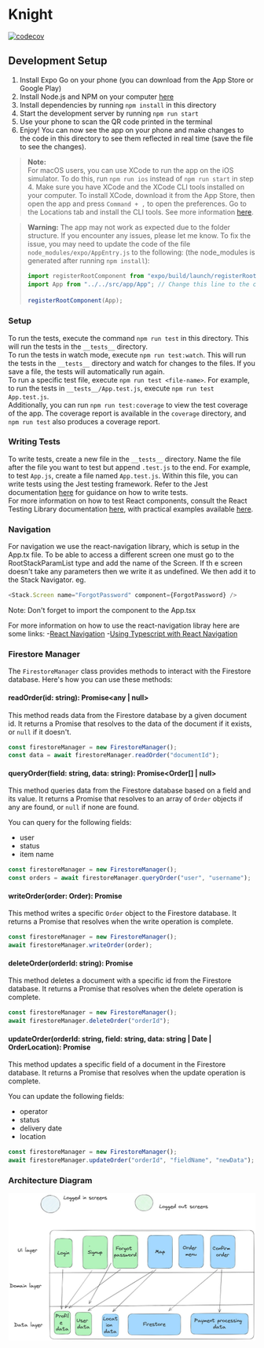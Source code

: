 # Knight

[![codecov](https://codecov.io/gh/KnightDrone/Knight/graph/badge.svg?token=BDIWQF7QIC)](https://codecov.io/gh/KnightDrone/Knight)

## Development Setup

1. Install Expo Go on your phone (you can download from the App Store or Google Play)
2. Install Node.js and NPM on your computer [here](https://nodejs.org/en/download/)
3. Install dependencies by running `npm install` in this directory
4. Start the development server by running `npm run start`
5. Use your phone to scan the QR code printed in the terminal
6. Enjoy! You can now see the app on your phone and make changes to the code in this directory to see them reflected in real time (save the file to see the changes).

> **Note:**  
> For macOS users, you can use XCode to run the app on the iOS simulator. To do this, run `npm run ios` instead of `npm run start` in step 4. Make sure you have XCode and the XCode CLI tools installed on your computer. To install XCode, download it from the App Store, then open the app and press `Command + ,` to open the preferences. Go to the Locations tab and install the CLI tools. See more information [here](https://docs.expo.dev/workflow/ios-simulator/).

> **Warning:**
> The app may not work as expected due to the folder structure. If you encounter any issues, please let me know. To fix the issue, you may need to update the code of the file `node_modules/expo/AppEntry.js` to the following: (the node_modules is generated after running `npm install`):
>
> ```javascript
> import registerRootComponent from "expo/build/launch/registerRootComponent";
> import App from "../../src/app/App"; // Change this line to the correct path
>
> registerRootComponent(App);
> ```

### Setup

To run the tests, execute the command `npm run test` in this directory. This will run the tests in the `__tests__` directory.  
To run the tests in watch mode, execute `npm run test:watch`. This will run the tests in the `__tests__` directory and watch for changes to the files. If you save a file, the tests will automatically run again.  
To run a specific test file, execute `npm run test <file-name>`. For example, to run the tests in `__tests__/App.test.js`, execute `npm run test App.test.js`.  
Additionally, you can run `npm run test:coverage` to view the test coverage of the app. The coverage report is available in the `coverage` directory, and `npm run test` also produces a coverage report.

### Writing Tests

To write tests, create a new file in the `__tests__` directory. Name the file after the file you want to test but append `.test.js` to the end. For example, to test `App.js`, create a file named `App.test.js`. Within this file, you can write tests using the Jest testing framework. Refer to the Jest documentation [here](https://jestjs.io/docs/getting-started) for guidance on how to write tests.  
For more information on how to test React components, consult the React Testing Library documentation [here](https://testing-library.com/docs/react-testing-library/intro/), with practical examples available [here](https://testing-library.com/docs/react-native-testing-library/example-intro).

### Navigation

For navigation we use the react-navigation library, which is setup in the App.tx file. To be able to access a different screen one must go to the RootStackParamList type and add the name of the Screen. If th e screen doesn't take any parameters then we write it as undefined. We then add it to the Stack Navigator. eg.

```javascript
<Stack.Screen name="ForgotPassword" component={ForgotPassword} />
```

Note: Don't forget to import the component to the App.tsx

For more information on how to use the react-navigation libray here are some links: -[React Navigation](https://reactnavigation.org/docs/getting-started) -[Using Typescript with React Navigation](https://react.dev/learn/typescript)

### Firestore Manager

The `FirestoreManager` class provides methods to interact with the Firestore database. Here's how you can use these methods:

#### readOrder(id: string): Promise<any | null>

This method reads data from the Firestore database by a given document id. It returns a Promise that resolves to the data of the document if it exists, or `null` if it doesn't.

```typescript
const firestoreManager = new FirestoreManager();
const data = await firestoreManager.readOrder("documentId");
```

#### queryOrder(field: string, data: string): Promise<Order[] | null>

This method queries data from the Firestore database based on a field and its value. It returns a Promise that resolves to an array of `Order` objects if any are found, or `null` if none are found.

You can query for the following fields:

- user
- status
- item name

```typescript
const firestoreManager = new FirestoreManager();
const orders = await firestoreManager.queryOrder("user", "username");
```

#### writeOrder(order: Order): Promise<void>

This method writes a specific `Order` object to the Firestore database. It returns a Promise that resolves when the write operation is complete.

```typescript
const firestoreManager = new FirestoreManager();
await firestoreManager.writeOrder(order);
```

#### deleteOrder(orderId: string): Promise<void>

This method deletes a document with a specific id from the Firestore database. It returns a Promise that resolves when the delete operation is complete.

```typescript
const firestoreManager = new FirestoreManager();
await firestoreManager.deleteOrder("orderId");
```

#### updateOrder(orderId: string, field: string, data: string | Date | OrderLocation): Promise<void>

This method updates a specific field of a document in the Firestore database. It returns a Promise that resolves when the update operation is complete.

You can update the following fields:

- operator
- status
- delivery date
- location

```typescript
const firestoreManager = new FirestoreManager();
await firestoreManager.updateOrder("orderId", "fieldName", "newData");
```

### Architecture Diagram

![](architecure_diag.jpg)
